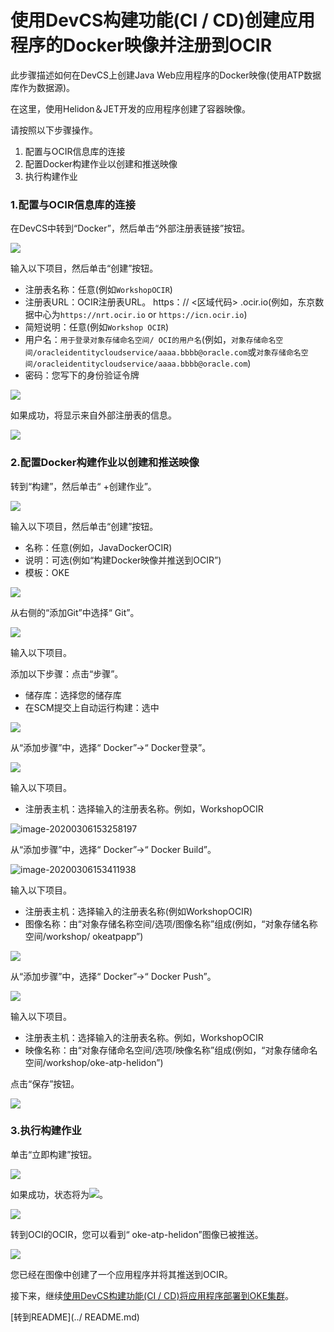 使用DevCS构建功能(CI / CD)创建应用程序的Docker映像并注册到OCIR
=======
此步骤描述如何在DevCS上创建Java Web应用程序的Docker映像(使用ATP数据库作为数据源)。

在这里，使用Helidon＆JET开发的应用程序创建了容器映像。

请按照以下步骤操作。

1. 配置与OCIR信息库的连接
2. 配置Docker构建作业以创建和推送映像
3. 执行构建作业

### 1.配置与OCIR信息库的连接

在DevCS中转到“Docker”，然后单击“外部注册表链接”按钮。

![](images/1500.jpg)

输入以下项目，然后单击“创建”按钮。

+ 注册表名称：任意(例如`WorkshopOCIR`)
+ 注册表URL：OCIR注册表URL。 https：// <区域代码> .ocir.io(例如，东京数据中心为`https://nrt.ocir.io` or `https://icn.ocir.io`)
+ 简短说明：任意(例如`Workshop OCIR`)
+ 用户名：`用于登录对象存储命名空间/ OCI的用户名`(例如，`对象存储命名空间/oracleidentitycloudservice/aaaa.bbbb@oracle.com`或`对象存储命名空间/oracleidentitycloudservice/aaaa.bbbb@oracle.com`)
+ 密码：您写下的身份验证令牌

![](images/1510.jpg)

如果成功，将显示来自外部注册表的信息。

![](images/1520.jpg)

### 2.配置Docker构建作业以创建和推送映像

转到“构建”，然后单击“ +创建作业”。

![](images/1530.jpg)

输入以下项目，然后单击“创建”按钮。

+ 名称：任意(例如，JavaDockerOCIR)
+ 说明：可选(例如“构建Docker映像并推送到OCIR”)
+ 模板：OKE

![](images/1540.jpg)

从右侧的“添加Git”中选择“ Git”。

![](images/1550.jpg)

输入以下项目。

添加以下步骤：点击“步骤”。

+ 储存库：选择您的储存库
+ 在SCM提交上自动运行构建：选中

![](images/1560.jpg)

从“添加步骤”中，选择“ Docker”->“ Docker登录”。

![](images/1590.jpg)

输入以下项目。

+ 注册表主机：选择输入的注册表名称。例如，WorkshopOCIR

![image-20200306153258197](images/1610.jpg)

从“添加步骤”中，选择“ Docker”->“ Docker Build”。

![image-20200306153411938](images/1620.jpg)

输入以下项目。

+ 注册表主机：选择输入的注册表名称(例如WorkshopOCIR)
+ 图像名称：由“对象存储名称空间/选项/图像名称”组成(例如，“对象存储名称空间/workshop/ okeatpapp”)

![](images/1630.jpg)

从“添加步骤”中，选择“ Docker”->“ Docker Push”。

![](images/1632.jpg)

输入以下项目。

+ 注册表主机：选择输入的注册表名称。例如，WorkshopOCIR
+ 映像名称：由“对象存储命名空间/选项/映像名称”组成(例如，“对象存储命名空间/workshop/oke-atp-helidon”)

点击“保存”按钮。

![](images/1640.jpg)

### 3.执行构建作业

单击“立即构建”按钮。

![](images/1650.jpg)

如果成功，状态将为![](images/status_success.jpg)。

![](images/1660.jpg)

转到OCI的OCIR，您可以看到“ oke-atp-helidon”图像已被推送。

![](images/1690.jpg)

您已经在图像中创建了一个应用程序并将其推送到OCIR。

接下来，继续[使用DevCS构建功能(CI / CD)将应用程序部署到OKE集群](WorkshopGuide900DeployToOKECluster.md)。

[转到README](../ README.md)